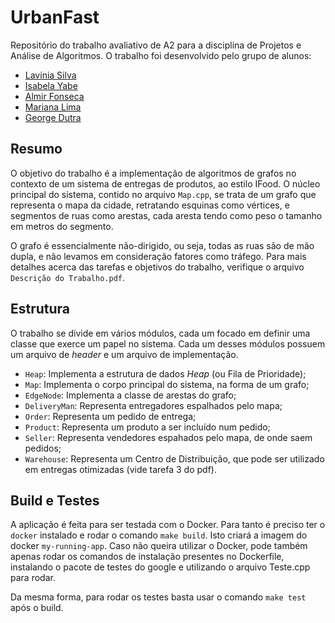 # UrbanFast

Repositório do trabalho avaliativo de A2 para a disciplina de Projetos e Análise de Algoritmos. O trabalho foi desenvolvido pelo grupo de alunos:

- [Lavínia Silva](https://github.com/LaviniaSD)
- [Isabela Yabe](https://github.com/IsabelaYabe)
- [Almir Fonseca](https://github.com/AlmirFonseca)
- [Mariana Lima](https://github.com/MarianaLima2000)
- [George Dutra](https://github.com/georgedutra)

## Resumo

O objetivo do trabalho é a implementação de algoritmos de grafos no contexto de um sistema de entregas de produtos, ao estilo IFood. O núcleo principal do sistema, contido no arquivo `Map.cpp`, se trata de um grafo que representa o mapa da cidade, retratando esquinas como vértices, e segmentos de ruas como arestas, cada aresta tendo como peso o tamanho em metros do segmento.

O grafo é essencialmente não-dirigido, ou seja, todas as ruas são de mão dupla, e não levamos em consideração fatores como tráfego. Para mais detalhes acerca das tarefas e objetivos do trabalho, verifique o arquivo `Descrição do Trabalho.pdf`.

## Estrutura

O trabalho se divide em vários módulos, cada um focado em definir uma classe que exerce um papel no sistema. Cada um desses módulos possuem um arquivo de _header_ e um arquivo de implementação.

- `Heap`: Implementa a estrutura de dados _Heap_ (ou Fila de Prioridade);
- `Map`: Implementa o corpo principal do sistema, na forma de um grafo;
- `EdgeNode`: Implementa a classe de arestas do grafo;
- `DeliveryMan`: Representa entregadores espalhados pelo mapa;
- `Order`: Representa um pedido de entrega;
- `Product`: Representa um produto a ser incluído num pedido;
- `Seller`: Representa vendedores espahados pelo mapa, de onde saem pedidos;
- `Warehouse`: Representa um Centro de Distribuição, que pode ser utilizado em entregas otimizadas (vide tarefa 3 do pdf).

## Build e Testes

A aplicação é feita para ser testada com o Docker. Para tanto é preciso ter o `docker` instalado e rodar o comando `make build`. Isto criará a imagem do docker `my-running-app`.
Caso não queira utilizar o Docker, pode também apenas rodar os comandos de instalação presentes no Dockerfile, instalando o pacote de testes do google e utilizando o arquivo Teste.cpp para rodar.

Da mesma forma, para rodar os testes basta usar o comando `make test` após o build.
